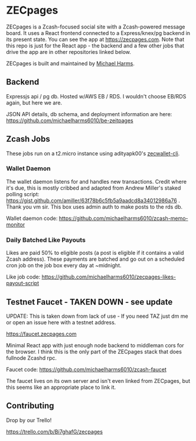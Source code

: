 # ZECpages

ZECpages is a Zcash-focused social site with a Zcash-powered message board. It uses a React frontend connected to a Express/knex/pg backend in its present state. You can see the app at https://zecpages.com. Note that this repo is just for the React app - the backend and a few other jobs that drive the app are in other repositories linked below.

ZECpages is built and maintained by [Michael Harms](https://twitter.com/michaelharms70). 

## Backend

Expressjs api / pg db. Hosted w/AWS EB / RDS. I wouldn't choose EB/RDS again, but here we are. 

JSON API details, db schema, and deployment information are here: https://github.com/michaelharms6010/be-zeitpages

## Zcash Jobs

These jobs run on a t2.micro instance using adityapk00's [zecwallet-cli](https://github.com/adityapk00/zecwallet-light-cli).

### Wallet Daemon

The wallet daemon listens for and handles new transactions. Credit where it's due, this is mostly cribbed and adapted from Andrew Miller's staked polling script: https://gist.github.com/amiller/63f78b6c5fb5a9aadcd8a34012986a76 . Thank you vm sir. This box uses admin auth to make posts to the rds db.

Wallet daemon code: https://github.com/michaelharms6010/zcash-memo-monitor 

### Daily Batched Like Payouts

Likes are paid 50% to eligible posts (a post is eligible if it contains a valid Zcash address). These payments are batched and go out on a scheduled cron job on the job box every day at ~midnight. 

Like job code: https://github.com/michaelharms6010/zecpages-likes-payout-script

## Testnet Faucet - TAKEN DOWN - see update

UPDATE: This is taken down from lack of use - If you need TAZ just dm me or open an issue here with a testnet address.

https://faucet.zecpages.com

Minimal React app with just enough node backend to middleman cors for the browser. I think this is the only part of the ZECpages stack that does fullnode Zcashd rpc.

Faucet code: https://github.com/michaelharms6010/zcash-faucet

The faucet lives on its own server and isn't even linked from ZECpages, but this seems like an appropriate place to link it.

## Contributing

Drop by our Trello!

https://trello.com/b/Bi7ghafG/zecpages
